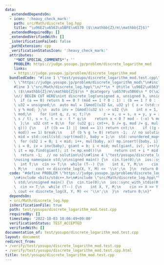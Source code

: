 ```yaml
---
data:
  _extendedDependsOn:
  - icon: ':heavy_check_mark:'
    path: src/Math/discrete_log.hpp
    title: "\u96E2\u6563\u5BFE\u6570 ($\\mathbb{Z}/m\\mathbb{Z}$)"
  _extendedRequiredBy: []
  _extendedVerifiedWith: []
  _isVerificationFailed: false
  _pathExtension: cpp
  _verificationStatusIcon: ':heavy_check_mark:'
  attributes:
    '*NOT_SPECIAL_COMMENTS*': ''
    PROBLEM: https://judge.yosupo.jp/problem/discrete_logarithm_mod
    links:
    - https://judge.yosupo.jp/problem/discrete_logarithm_mod
  bundledCode: "#line 1 \"test/yosupo/discrete_logarithm_mod.test.cpp\"\n#define PROBLEM\
    \ \"https://judge.yosupo.jp/problem/discrete_logarithm_mod\"\n#include <bits/stdc++.h>\n\
    #line 3 \"src/Math/discrete_log.hpp\"\n/**\n * @title \u96E2\u6563\u5BFE\u6570\
    \ ($\\mathbb{Z}/m\\mathbb{Z}$)\n * @category \u6570\u5B66\n * O(\u221Amod)\n */\n\
    \n// BEGIN CUT HERE\nint discrete_log(unsigned a, unsigned b, unsigned mod) {\n\
    \  if (a == 0) return b == 0 ? (mod == 1 ? 0 : 1) : (b == 1 ? 0 : -1);\n  using\
    \ u32 = unsigned;\n  auto mul = [&mod](u32 &x, u32 y) { x = (std::uint64_t)x *\
    \ y % mod; };\n  auto inv = [&mod](u32 s) -> u32 {\n    int x = 1, y = 0, t =\
    \ mod;\n    for (int q, z, u; t;)\n      z = x, u = s, x = y, y = z - y * (q =\
    \ s / t), s = t, t = u - t * q;\n    return x < 0 ? mod - (-x) % mod : x % mod;\n\
    \  };\n  u32 cnt = 0;\n  for (u32 g;; cnt++, b /= g, mod /= g, mul(b, inv(a /\
    \ g))) {\n    if ((b == 1) || (mod == 1)) return cnt;\n    if ((g = std::gcd(a,\
    \ mod)) == 1) break;\n    if (b % g != 0) return -1;  // no solution\n  }\n  u32\
    \ mid = std::ceil(std::sqrt(mod)), baby = 1;\n  std::unordered_map<u32, u32> mp;\n\
    \  for (u32 i = 0; i < mid; i++, mul(baby, a)) mp.insert({baby, i});\n  for (u32\
    \ i = 0, iv = inv(baby), giant = b; i < mid; mul(giant, iv), i++)\n    if (auto\
    \ it = mp.find(giant); it != mp.end())\n      return cnt + i * mid + it->second;\n\
    \  return -1;  // no solution\n}\n#line 4 \"test/yosupo/discrete_logarithm_mod.test.cpp\"\
    \nusing namespace std;\n\nsigned main() {\n  cin.tie(0);\n  ios::sync_with_stdio(0);\n\
    \  int T;\n  cin >> T;\n  while (T--) {\n    int X, Y, M;\n    cin >> X >> Y >>\
    \ M;\n    cout << discrete_log(X, Y, M) << '\\n';\n  }\n  return 0;\n}\n"
  code: "#define PROBLEM \"https://judge.yosupo.jp/problem/discrete_logarithm_mod\"\
    \n#include <bits/stdc++.h>\n#include \"src/Math/discrete_log.hpp\"\nusing namespace\
    \ std;\n\nsigned main() {\n  cin.tie(0);\n  ios::sync_with_stdio(0);\n  int T;\n\
    \  cin >> T;\n  while (T--) {\n    int X, Y, M;\n    cin >> X >> Y >> M;\n   \
    \ cout << discrete_log(X, Y, M) << '\\n';\n  }\n  return 0;\n}"
  dependsOn:
  - src/Math/discrete_log.hpp
  isVerificationFile: true
  path: test/yosupo/discrete_logarithm_mod.test.cpp
  requiredBy: []
  timestamp: '2022-10-03 10:06:49+09:00'
  verificationStatus: TEST_ACCEPTED
  verifiedWith: []
documentation_of: test/yosupo/discrete_logarithm_mod.test.cpp
layout: document
redirect_from:
- /verify/test/yosupo/discrete_logarithm_mod.test.cpp
- /verify/test/yosupo/discrete_logarithm_mod.test.cpp.html
title: test/yosupo/discrete_logarithm_mod.test.cpp
---
```

